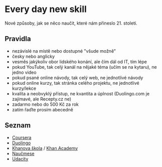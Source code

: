 # Every day new skill

Nové způsoby, jak se něco naučit, které nám přineslo 21. století.

## Pravidla

- nezávislé na místě nebo dostupné "všude možně"
- česky nebo anglicky
- vesměs jakýkoliv obor lidského konání, ale čím dál od IT, tím lépe
- pokud YouTube, tak celý kanál na nějaké téma (učím se na kytaru), ne jedno video
- pokud psané online návody, tak celý web, ne jednotlivé návody
- pokud online kurzy, tak stránka celého projektu, ne jednotlivé kurzy/lekce
- kvalita a neobvyklý přístup, ne kvantita a úplnost (Duolingo.com je zajímavé, ale Recepty.cz ne)
- zadarmo nebo do 500 Kč za rok
- zatím řaďte prosím abecedně

## Seznam

- [Coursera](https://www.coursera.org/)
- [Duolingo](https://www.duolingo.com/)
- [Khanova škola](https://khanovaskola.cz/) / [Khan Academy](https://www.khanacademy.org/)
- [Naučmese](http://www.naucmese.cz)
- [Udacity](https://www.udacity.com/)
